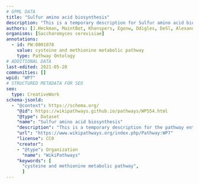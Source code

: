```yaml
---
# GPML DATA
title: "Sulfur amino acid biosynthesis"
description: "This is a temporary description for Sulfur amino acid biosynthesis"
authors: [J.Heckman, MaintBot, Khanspers, Egonw, Ddigles, DeSl, AlexanderPico, Eweitz]
organisms: [Saccharomyces cerevisiae]
annotations:
  - id: PW:0001078
    value: cysteine and methionine metabolic pathway
    type: Pathway Ontology
# ADDITIONAL DATA
last-edited: 2021-05-20
communities: []
wpid: "WP7"
# STRUCTURED METADATA FOR SEO
seo:
  type: CreativeWork
schema-jsonld:
  - "@context": https://schema.org/
    "@id": https://wikipathways.github.io/pathways/WP554.html
    "@type": Dataset
    "name": "Sulfur amino acid biosynthesis"
    "description": "This is a temporary description for the pathway entitled: Sulfur amino acid biosynthesis"
    "url": "https://www.wikipathways.org/index.php/Pathway:WP7"
    "license": CC0
    "creator":
    - "@type": Organization
      "name": "WikiPathways"
    "keywords": [
      "cysteine and methionine metabolic pathway",
      ]
---
```

